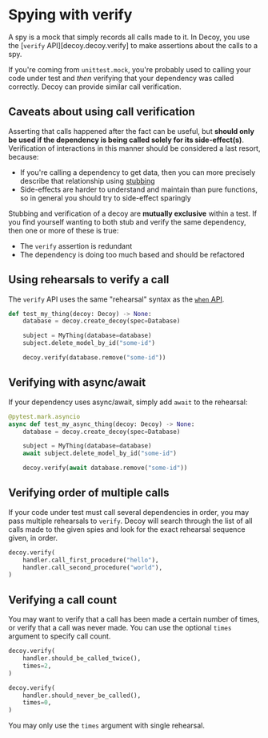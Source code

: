 # Spying with verify

A spy is a mock that simply records all calls made to it. In Decoy, you use the [`verify` API][decoy.decoy.verify] to make assertions about the calls to a spy.

If you're coming from `unittest.mock`, you're probably used to calling your code under test and _then_ verifying that your dependency was called correctly. Decoy can provide similar call verification.

## Caveats about using call verification

Asserting that calls happened after the fact can be useful, but **should only be used if the dependency is being called solely for its side-effect(s)**. Verification of interactions in this manner should be considered a last resort, because:

-   If you're calling a dependency to get data, then you can more precisely describe that relationship using [stubbing](when)
-   Side-effects are harder to understand and maintain than pure functions, so in general you should try to side-effect sparingly

Stubbing and verification of a decoy are **mutually exclusive** within a test. If you find yourself wanting to both stub and verify the same dependency, then one or more of these is true:

-   The `verify` assertion is redundant
-   The dependency is doing too much based and should be refactored

## Using rehearsals to verify a call

The `verify` API uses the same "rehearsal" syntax as the [`when` API](when).

```python
def test_my_thing(decoy: Decoy) -> None:
    database = decoy.create_decoy(spec=Database)

    subject = MyThing(database=database)
    subject.delete_model_by_id("some-id")

    decoy.verify(database.remove("some-id"))
```

## Verifying with async/await

If your dependency uses async/await, simply add `await` to the rehearsal:

```python
@pytest.mark.asyncio
async def test_my_async_thing(decoy: Decoy) -> None:
    database = decoy.create_decoy(spec=Database)

    subject = MyThing(database=database)
    await subject.delete_model_by_id("some-id")

    decoy.verify(await database.remove("some-id"))
```

## Verifying order of multiple calls

If your code under test must call several dependencies in order, you may pass multiple rehearsals to `verify`. Decoy will search through the list of all calls made to the given spies and look for the exact rehearsal sequence given, in order.

```python
decoy.verify(
    handler.call_first_procedure("hello"),
    handler.call_second_procedure("world"),
)
```

## Verifying a call count

You may want to verify that a call has been made a certain number of times, or verify that a call was never made. You can use the optional `times` argument to specify call count.

```python
decoy.verify(
    handler.should_be_called_twice(),
    times=2,
)

decoy.verify(
    handler.should_never_be_called(),
    times=0,
)
```

You may only use the `times` argument with single rehearsal.
